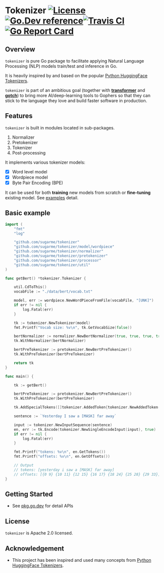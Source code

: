 # Tokenizer [![License](https://img.shields.io/:license-apache-blue.svg)](https://opensource.org/licenses/Apache-2.0)[![Go.Dev reference](https://img.shields.io/badge/go.dev-reference-007d9c?logo=go&logoColor=white&style=flat-square)](https://pkg.go.dev/github.com/sugarme/tokenizer?tab=doc)[![Travis CI](https://api.travis-ci.org/sugarme/tokenizer.svg?branch=master)](https://travis-ci.org/sugarme/tokenizer)[![Go Report Card](https://goreportcard.com/badge/github.com/sugarme/tokenizer)](https://goreportcard.com/report/github.com/sugarme/tokenizer) 

## Overview

`tokenizer` is pure Go package to facilitate applying Natural Language Processing (NLP) models train/test and inference in Go. 

It is heavily inspired by and based on the popular [Python HuggingFace Tokenizers](https://github.com/huggingface/tokenizers). 

`tokenizer` is part of an ambitious goal (together with [**transformer**](https://github.com/sugarme/transformer) and [**gotch**](https://github.com/sugarme/gotch)) to bring more AI/deep-learning tools to Gophers so that they can stick to the language they love and build faster software in production. 

## Features

`tokenizer` is built in modules located in sub-packages. 
1. Normalizer
2. Pretokenizer
3. Tokenizer
4. Post-processing

It implements various tokenizer models: 
- [x] Word level model
- [x] Wordpiece model
- [x] Byte Pair Encoding (BPE)

It can be used for both **training** new models from scratch or **fine-tuning** existing model. See [examples](./example) detail.

## Basic example

```go
import (
	"fmt"
	"log"

	"github.com/sugarme/tokenizer"
	"github.com/sugarme/tokenizer/model/wordpiece"
	"github.com/sugarme/tokenizer/normalizer"
	"github.com/sugarme/tokenizer/pretokenizer"
	"github.com/sugarme/tokenizer/processor"
	"github.com/sugarme/tokenizer/util"
)

func getBert() *tokenizer.Tokenizer {

	util.CdToThis()
	vocabFile := "./data/bert/vocab.txt"

	model, err := wordpiece.NewWordPieceFromFile(vocabFile, "[UNK]")
	if err != nil {
		log.Fatal(err)
	}

	tk := tokenizer.NewTokenizer(model)
	fmt.Printf("Vocab size: %v\n", tk.GetVocabSize(false))

	bertNormalizer := normalizer.NewBertNormalizer(true, true, true, true)
	tk.WithNormalizer(bertNormalizer)

	bertPreTokenizer := pretokenizer.NewBertPreTokenizer()
	tk.WithPreTokenizer(bertPreTokenizer)

	return tk
}

func main() {

	tk := getBert()

	bertPreTokenizer := pretokenizer.NewBertPreTokenizer()
	tk.WithPreTokenizer(bertPreTokenizer)

	tk.AddSpecialTokens([]tokenizer.AddedToken{tokenizer.NewAddedToken("[MASK]", true)})

	sentence := `Yesterday I saw a [MASK] far away`

	input := tokenizer.NewInputSequence(sentence)
	en, err := tk.Encode(tokenizer.NewSingleEncodeInput(input), true)
	if err != nil {
		log.Fatal(err)
	}

	fmt.Printf("tokens: %v\n", en.GetTokens())
	fmt.Printf("offsets: %v\n", en.GetOffsets())

	// Output
	// tokens: [yesterday i saw a [MASK] far away]
	// offsets: [{0 9} {10 11} {12 15} {16 17} {18 24} {25 28} {29 33}]
}
```

## Getting Started

- See [pkg.go.dev](https://pkg.go.dev/github.com/sugarme/tokenizer?tab=doc) for detail APIs 


## License

`tokenizer` is Apache 2.0 licensed.


## Acknowledgement

- This project has been inspired and used many concepts from [Python HuggingFace Tokenizers](https://github.com/huggingface/tokenizers).


